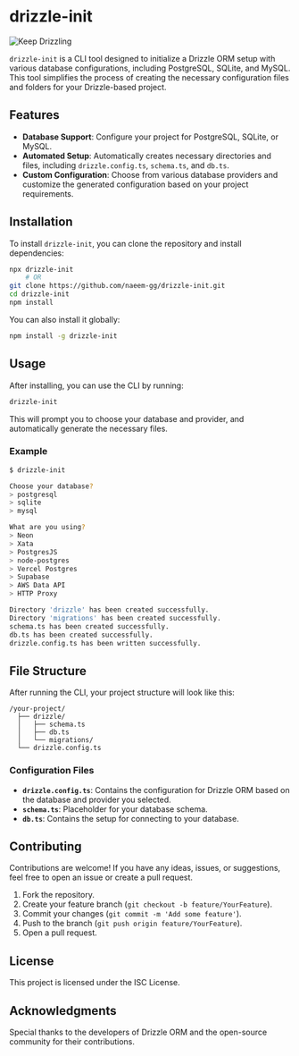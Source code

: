 # drizzle-init

![Keep Drizzling](https://img.shields.io/badge/Keep-Drizzling-yellow)

`drizzle-init` is a CLI tool designed to initialize a Drizzle ORM setup with various database configurations, including PostgreSQL, SQLite, and MySQL. This tool simplifies the process of creating the necessary configuration files and folders for your Drizzle-based project.

## Features

- **Database Support**: Configure your project for PostgreSQL, SQLite, or MySQL.
- **Automated Setup**: Automatically creates necessary directories and files, including `drizzle.config.ts`, `schema.ts`, and `db.ts`.
- **Custom Configuration**: Choose from various database providers and customize the generated configuration based on your project requirements.

## Installation

To install `drizzle-init`, you can clone the repository and install dependencies:

```bash
npx drizzle-init
    # OR
git clone https://github.com/naeem-gg/drizzle-init.git
cd drizzle-init
npm install
```

You can also install it globally:

```bash
npm install -g drizzle-init
```

## Usage

After installing, you can use the CLI by running:

```bash
drizzle-init
```

This will prompt you to choose your database and provider, and automatically generate the necessary files.

### Example

```bash
$ drizzle-init

Choose your database?
> postgresql
> sqlite
> mysql

What are you using?
> Neon
> Xata
> PostgresJS
> node-postgres
> Vercel Postgres
> Supabase
> AWS Data API
> HTTP Proxy

Directory 'drizzle' has been created successfully.
Directory 'migrations' has been created successfully.
schema.ts has been created successfully.
db.ts has been created successfully.
drizzle.config.ts has been written successfully.
```

## File Structure

After running the CLI, your project structure will look like this:

```
/your-project/
  ├── drizzle/
  │   ├── schema.ts
  │   ├── db.ts
  │   └── migrations/
  └── drizzle.config.ts
```

### Configuration Files

- **`drizzle.config.ts`**: Contains the configuration for Drizzle ORM based on the database and provider you selected.
- **`schema.ts`**: Placeholder for your database schema.
- **`db.ts`**: Contains the setup for connecting to your database.

## Contributing

Contributions are welcome! If you have any ideas, issues, or suggestions, feel free to open an issue or create a pull request.

1. Fork the repository.
2. Create your feature branch (`git checkout -b feature/YourFeature`).
3. Commit your changes (`git commit -m 'Add some feature'`).
4. Push to the branch (`git push origin feature/YourFeature`).
5. Open a pull request.

## License

This project is licensed under the ISC License.

## Acknowledgments

Special thanks to the developers of Drizzle ORM and the open-source community for their contributions.


